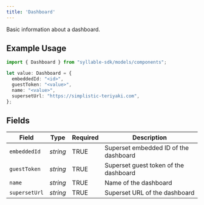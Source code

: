 ```yaml
---
title: 'Dashboard'
---
```


Basic information about a dashboard.

## Example Usage

```typescript
import { Dashboard } from "syllable-sdk/models/components";

let value: Dashboard = {
  embeddedId: "<id>",
  guestToken: "<value>",
  name: "<value>",
  supersetUrl: "https://simplistic-teriyaki.com",
};
```

## Fields

| Field                                 | Type                                  | Required                              | Description                           |
| ------------------------------------- | ------------------------------------- | ------------------------------------- | ------------------------------------- |
| `embeddedId`                          | *string*                              | TRUE                    | Superset embedded ID of the dashboard |
| `guestToken`                          | *string*                              | TRUE                    | Superset guest token of the dashboard |
| `name`                                | *string*                              | TRUE                    | Name of the dashboard                 |
| `supersetUrl`                         | *string*                              | TRUE                    | Superset URL of the dashboard         |